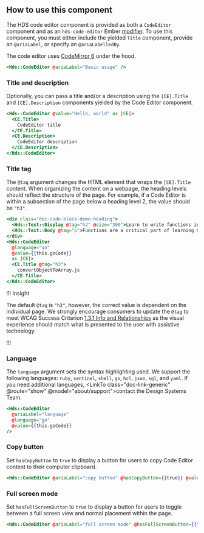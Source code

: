 ## How to use this component

The HDS code editor component is provided as both a `CodeEditor` component and as an `hds-code-editor` Ember [modifier](/components/tooltip?tab=code#ember-modifier). To use this component, you must either include the yielded `Title` component, provide an `@ariaLabel`, or specify an `@ariaLabelledBy`.

The code editor uses [CodeMirror 6](https://codemirror.net/) under the hood.

```handlebars
<Hds::CodeEditor @ariaLabel="Basic usage" />
```

### Title and description

Optionally, you can pass a title and/or a description using the `[CE].Title` and `[CE].Description` components yielded by the Code Editor component.

```handlebars
<Hds::CodeEditor @value="Hello, world" as |CE|>
  <CE.Title>
    CodeEditor title
  </CE.Title>
  <CE.Description>
    CodeEditor description
  </CE.Description>
</Hds::CodeEditor>
```

### Title tag

The `@tag` argument changes the HTML element that wraps the `[CE].Title` content. When organizing the content on a webpage, the heading levels should reflect the structure of the page. For example, if a Code Editor is within a subsection of the page below a heading level 2, the value should be `"h3"`. 

```handlebars
<div class="doc-code-block-demo-heading">
  <Hds::Text::Display @tag="h2" @size="300">Learn to write functions in Go</Hds::Text::Display>
  <Hds::Text::Body @tag="p">Functions are a critical part of learning Go. They are reusable chunks of code that can perform tasks like convert an object to an array.</Hds::Text::Body>
</div>
<Hds::CodeEditor
  @language="go"
  @value={{this.goCode}}
  as |CE|>
  <CE.Title @tag="h3">
    convertObjectToArray.js
  </CE.Title>
</Hds::CodeEditor>
```

!!! Insight

The default `@tag` is `"h2"`, however, the correct value is dependent on the individual page. We strongly encourage consumers to update the `@tag` to meet WCAG Success Criterion [1.3.1 Info and Relationships](https://www.w3.org/WAI/WCAG22/Understanding/info-and-relationships.html) as the visual experience should match what is presented to the user with assistive technology.

!!!

### Language

The `language` argument sets the syntax highlighting used. We support the following languages: `ruby`, `sentinel`, `shell`, `go`, `hcl`, `json`, `sql`, and `yaml`. If you need additional languages, <LinkTo class="doc-link-generic" @route="show" @model="about/support">contact the Design Systems Team</LinkTo>.

```handlebars
<Hds::CodeEditor
  @ariaLabel="language"
  @language="go"
  @value={{this.goCode}}
/>
```

### Copy button

Set `hasCopyButton` to `true` to display a button for users to copy Code Editor content to their computer clipboard.

```handlebars
<Hds::CodeEditor @ariaLabel="copy button" @hasCopyButton={{true}} @value={{this.loremIpsum}} />
```


### Full screen mode

Set `hasFullScreenButton` to `true` to display a button for users to toggle between a full screen view and normal placement within the page.

```handlebars
<Hds::CodeEditor @ariaLabel="full screen mode" @hasFullScreenButton={{true}} @value={{this.loremIpsum}} />
```
